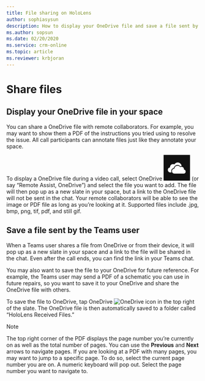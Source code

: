 ```yaml
---
title: File sharing on HoloLens 
author: sophiasysun
description: How to display your OneDrive file and save a file sent by a Teams user 
ms.author: sopsun
ms.date: 02/20/2020
ms.service: crm-online
ms.topic: article
ms.reviewer: krbjoran
---
```

# Share files

## Display your OneDrive file in your space

You can share a OneDrive file with remote collaborators. For example, you may want to show them a PDF of the instructions you tried using to resolve the issue. All call participants can annotate files just like they annotate your space. 


To display a OneDrive file during a video call, select OneDrive ![OneDrive](media/RAHL_OneDrive.png "OneDrive") (or say “Remote Assist, OneDrive”) and select the file you want to add. The file will then pop up as a new slate in your space, but a link to the OneDrive file will not be sent in the chat. Your remote collaborators will be able to see the image or PDF file as long as you’re looking at it. Supported files include .jpg, bmp, png, tif, pdf, and still gif.  

## Save a file sent by the Teams user

When a Teams user shares a file from OneDrive or from their device, it will pop up as a new slate in your space and a link to the file will be shared in the chat. Even after the call ends, you can find the link in your Teams chat. 

You may also want to save the file to your OneDrive for future reference. For example, the Teams user may send a PDF of a schematic you can use in future repairs, so you want to save it to your OneDrive and share the OneDrive file with others.

To save the file to OneDrive, tap OneDrive ![OneDrive](media/RAHL_OneDrive "OneDrive") icon in the top right of the slate. The OneDrive file is then automatically saved to a folder called “HoloLens Received Files.”  

Note

The top right corner of the PDF displays the page number you’re currently on as well as the total number of pages. You can use the **Previous** and **Next** arrows to navigate pages. If you are looking at a PDF with many pages, you may want to jump to a specific page. To do so, select the current page number you are on. A numeric keyboard will pop out. Select the page number you want to navigate to.




